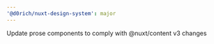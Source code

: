 ```yaml
---
'@d0rich/nuxt-design-system': major
---
```


Update prose components to comply with @nuxt/content v3 changes
